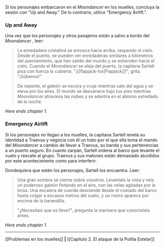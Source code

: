 Si los personajes embarcaron en el _Moondancer_ en los muelles, concluya la sesión con "Up and Away." De lo contrario, utilice "Emergency Airlift.".  

### Up and Away

Una vez que los personajes y otros pasajeros están a salvo a bordo del  _Moondancer_ , leer:  

> La enredadera cristalina se enrosca hacia arriba, raspando el cielo. Desde el puerto, se pueden ver enredaderas similares a kilómetros del asentamiento, que han salido del mundo y se extienden hacia el cielo. Cuando el  _Moondancer_ se aleja del puerto, la capitana Sartell pisa con fuerza la cubierta. "¡[[flapjack-lox|Flapjack]]!", grita. "¡Súbenos!"
> 
> De repente, el galeón se escora y cruje mientras sale del agua y se eleva por los aires. El mundo se desvanece bajo tus pies mientras _Moondancer_ atraviesa las nubes y se adentra en el abismo estrellado de la noche.

_Here ends_ _chapter 1._

### Emergency Airlift

Si los personajes no llegan a los muelles, la capitana Sartell revela su identidad a Traevus y negocia con él un trato por el que ella toma el mando del  _Moondancer_ a cambio de llevar a Traevus, su banda y sus pertenencias a un puerto seguro. En cuanto zarpan, Sartell ordena al barco que levante el vuelo y rescate al grupo. Traevus y sus matones están demasiado aturdidos por este acontecimiento como para interferir.

Dondequiera que estén los personajes, Sartell los encuentra. Leer:

> Una gran sombra se cierne sobre vosotros. Levantáis la vista y veis un poderoso galeón flotando en el aire, con las velas agitadas por la brisa. Una escalera de cuerda desciende desde el costado del barco hasta colgar a escasos metros del suelo, y un rostro aparece por encima de la barandilla.
> 
> "¿Necesitais que os lleve?", pregunta la marinera que conocisteis antes.

_Here ends_ _chapter 1._

* * *

[[Problemas en los muelles]] **|** [[Capítulo 2. El ataque de la Polilla Estelar]]